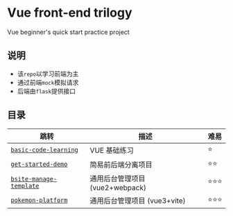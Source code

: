 # Vue front-end trilogy
Vue beginner's quick start practice project


## 说明
- 该`repo`以学习前端为主
- 通过前端`mock`模拟请求
- 后端由`flask`提供接口


## 目录
| 跳转 | 描述 | 难易 |
| --- | --- | --- |
| [`basic-code-learning`](https://github.com/PokeyBoa/vue-flask-beginning/tree/master/basic-code-learning) | VUE 基础练习 | ⭐ |
| [`get-started-demo`](https://github.com/PokeyBoa/vue-flask-beginning/tree/master/get-started-demo) | 简易前后端分离项目 | ⭐⭐ |
| [`bsite-manage-template`](https://github.com/PokeyBoa/vue-flask-beginning/tree/master/bsite-manage-template) | 通用后台管理项目 (vue2+webpack) | ⭐⭐⭐ |
| [`pokemon-platform`](https://github.com/PokeyBoa/vue-flask-beginning/tree/master/pokemon-platform) | 通用后台管理项目 (vue3+vite) | ⭐⭐⭐ |


